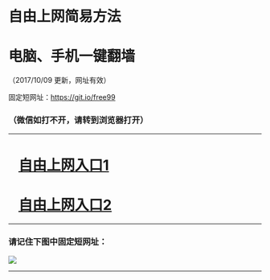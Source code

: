 ﻿# 自由上网简易方法

# 电脑、手机一键翻墙

（2017/10/09 更新，网址有效）

固定短网址：https://git.io/free99

### （微信如打不开，请转到浏览器打开）


***





# &nbsp;&nbsp; <a href="http://ft623112297.fwq-tz-1001.info/fwqtz01.html?t=100900115132 " target="_blank">自由上网入口1</a>
# &nbsp;&nbsp; <a href="http://ft1597018688.fwq-tz-1002.info/fwqtz02.html?t=100900121822 " target="_blank">自由上网入口2</a>
***

### 请记住下图中固定短网址：

<img src="https://s3-us-west-2.amazonaws.com/fwq-1001/yjfq-20170905okok.png" /> 


***


